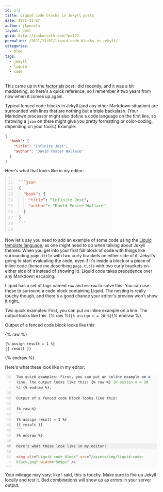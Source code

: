 ```yaml
---
id: 172
title: Liquid code blocks in Jekyll posts
date: 2021-11-07
author: jkonrath
layout: post
guid: http://jonkonrath.com/?p=172
permalink: /2021/11/07/liquid-code-blocks-in-jekyll/
categories:
  - blog
tags:
  - jekyll
  - liquid
  - code
---
```


This came up in the [factorials](/2021/10/26/factorial/) post I did recently, and it was a bit maddening, so here's a quick reference, so I remember it two years from now when it comes up again.

Typical fenced code blocks in Jekyll (and any other Markdown situation) are surrounded with lines that are nothing but a triple backslash. (Your Markdown processor might also define a code language on the first line, so throwing a `json` on there might give you pretty formatting or color-coding, depending on your tools.) Example:

```json
{
  "book": {
    "title": "Infinite Jest",
    "author": "David Foster Wallace"
  }
}
```

Here's what that looks like in my editor:

<img alt="JSON code block" src="/assets/img/json-code-block.png" width="350px" />

Now let's say you need to add an example of some code using the [Liquid template language](https://shopify.github.io/liquid/basics/introduction/), as one might need to do when talking about Jekyll themes. When you get into your first full block of code with things like surrounding `page.title` with two curly brackets on either side of it, Jekyll's going to start evaluating the code, even if it's inside a block or a piece of inline code (hence me describing `page.title` with two curly brackets on either side of it instead of showing it). Liquid code takes precedence over any Markdown escaping.

Liquid has a set of tags named `raw` and `endraw` to solve this. You can use these to surround a code block containing Liquid. The nesting is really touchy though, and there's a good chance your editor's preview won't show it right.

Two quick examples: First, you can put an inline example on a line. The output looks like this: {% raw %}`{% assign n = 20 %}`{% endraw %}.

Output of a fenced code block looks like this:

{% raw %}
```
{% assign result = 1 %}
{{ result }}
```
{% endraw %}

Here's what these look like in my editor:

<img alt="Liquid code block" src="/assets/img/liquid-code-block.png" width="500px" />


Your mileage may vary; like I said, this is touchy. Make sure to fire up Jekyll locally and test it. Bad combinations will show up as errors in your server output.
